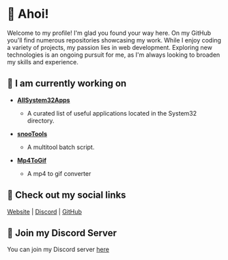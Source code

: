 # 👋 Ahoi!

Welcome to my profile! I'm glad you found your way here. On my GitHub you'll find numerous repositories showcasing my work. While I enjoy coding a variety of projects, my passion lies in web development. Exploring new technologies is an ongoing pursuit for me, as I'm always looking to broaden my skills and experience.

## 🚀 I am currently working on

- **[AllSystem32Apps](https://github.com/snoopti/AllSystem32Apps)**
  - A curated list of useful applications located in the System32 directory.

- **[snooTools](https://github.com/snoopti/snooTools)**
  - A multitool batch script.
    
- **[Mp4ToGif](https://github.com/snoopti/Mp4ToGif)**
  - A mp4 to gif converter

## 🔗 Check out my social links

[Website](https://snoopti.de) | [Discord](https://snoopti.de/discord) | [GitHub](https://snoopti.de/github)

## 💬 Join my Discord Server

You can join my Discord server [here](https://snoopti.de/discord)
